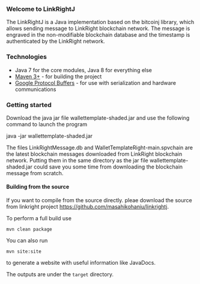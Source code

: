 ### Welcome to LinkRightJ

The LinkRightJ is a Java implementation based on the bitcoinj library, which allows sending message to LinkRight blockchain network. The message is engraved in the non-modifiable blockchain database and the timestamp is authenticated by the LinkRight network. 

### Technologies

* Java 7 for the core modules, Java 8 for everything else
* [Maven 3+](http://maven.apache.org) - for building the project
* [Google Protocol Buffers](https://github.com/google/protobuf) - for use with serialization and hardware communications

### Getting started

Download the java jar file wallettemplate-shaded.jar and use the following command to launch the program

java -jar wallettemplate-shaded.jar

The files LinkRightMessage.db and WalletTemplateRight-main.spvchain are the latest blockchain messages downloaded from LinkRight blockchain network. 
Putting them in the same directory as the jar file wallettemplate-shaded.jar could save you some time from downloading the blockchain message from scratch. 


#### Building from the source 

If you want to compile from the source directly. pleae download the source from linkright project https://github.com/masahikohaniu/linkrightj.

To perform a full build use
```
mvn clean package
```
You can also run
```
mvn site:site
```
to generate a website with useful information like JavaDocs.

The outputs are under the `target` directory.

